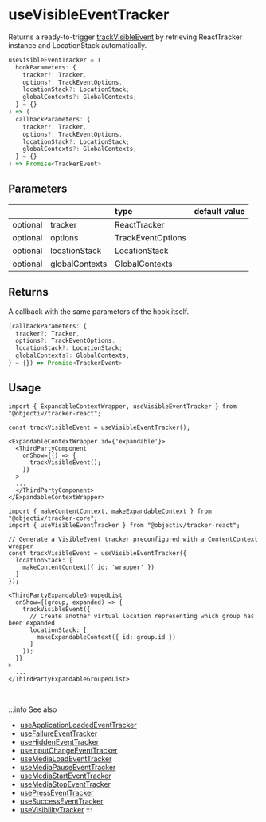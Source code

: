 # useVisibleEventTracker

Returns a ready-to-trigger [trackVisibleEvent](/tracking/react/api-reference/eventTrackers/trackVisibleEvent.md) by retrieving ReactTracker instance and LocationStack automatically.

```ts
useVisibleEventTracker = (
  hookParameters: {
    tracker?: Tracker,
    options?: TrackEventOptions,
    locationStack?: LocationStack;
    globalContexts?: GlobalContexts;
  } = {}
) => (
  callbackParameters: {
    tracker?: Tracker,
    options?: TrackEventOptions,
    locationStack?: LocationStack;
    globalContexts?: GlobalContexts;
  } = {}
) => Promise<TrackerEvent>
```

## Parameters
|          |                | type              | default value |
|:--------:|:---------------|:------------------|:--------------|
| optional | tracker        | ReactTracker      |               |
| optional | options        | TrackEventOptions |               |
| optional | locationStack  | LocationStack     |               |
| optional | globalContexts | GlobalContexts    |               |

## Returns
A callback with the same parameters of the hook itself.

```ts
(callbackParameters: {
  tracker?: Tracker,
  options?: TrackEventOptions,
  locationStack?: LocationStack;
  globalContexts?: GlobalContexts;
} = {}) => Promise<TrackerEvent>
```

## Usage
```tsx title="Scenario: declaratively wrapping a third party component with onShow callback"
import { ExpandableContextWrapper, useVisibleEventTracker } from "@objectiv/tracker-react";

const trackVisibleEvent = useVisibleEventTracker();

<ExpandableContextWrapper id={'expandable'}>
  <ThirdPartyComponent
    onShow={() => {
      trackVisibleEvent();
    }}
  >
  ...
  </ThirdPartyComponent>
</ExpandableContextWrapper>
```

```tsx title="Scenario: virtual location at construction, options override and virtual location at callback"
import { makeContentContext, makeExpandableContext } from "@objectiv/tracker-core";
import { useVisibleEventTracker } from "@objectiv/tracker-react";

// Generate a VisibleEvent tracker preconfigured with a ContentContext wrapper 
const trackVisibleEvent = useVisibleEventTracker({
  locationStack: [
    makeContentContext({ id: 'wrapper' })
  ]
});

<ThirdPartyExpandableGroupedList
  onShow={(group, expanded) => {
    trackVisibleEvent({
      // Create another virtual location representing which group has been expanded 
      locationStack: [
        makeExpandableContext({ id: group.id })
      ]
    });
  }}
>
  ...
</ThirdPartyExpandableGroupedList>
```

<br />

:::info See also
- [useApplicationLoadedEventTracker](/tracking/react/api-reference/hooks/eventTrackers/useApplicationLoadedEventTracker.md)
- [useFailureEventTracker](/tracking/react/api-reference/hooks/eventTrackers/useFailureEventTracker.md)
- [useHiddenEventTracker](/tracking/react/api-reference/hooks/eventTrackers/useHiddenEventTracker.md)
- [useInputChangeEventTracker](/tracking/react/api-reference/hooks/eventTrackers/useInputChangeEventTracker.md)
- [useMediaLoadEventTracker](/tracking/react/api-reference/hooks/eventTrackers/useMediaLoadEventTracker.md)
- [useMediaPauseEventTracker](/tracking/react/api-reference/hooks/eventTrackers/useMediaPauseEventTracker.md)
- [useMediaStartEventTracker](/tracking/react/api-reference/hooks/eventTrackers/useMediaStartEventTracker.md)
- [useMediaStopEventTracker](/tracking/react/api-reference/hooks/eventTrackers/useMediaStopEventTracker.md)
- [usePressEventTracker](/tracking/react/api-reference/hooks/eventTrackers/usePressEventTracker.md)
- [useSuccessEventTracker](/tracking/react/api-reference/hooks/eventTrackers/useSuccessEventTracker.md)
- [useVisibilityTracker](/tracking/react/api-reference/hooks/eventTrackers/useVisibilityTracker.md)
:::

